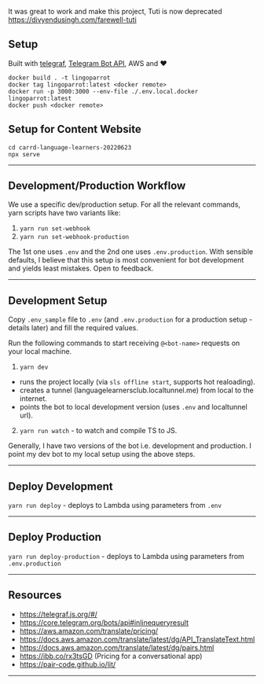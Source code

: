 
It was great to work and make this project, Tuti is now deprecated https://divyendusingh.com/farewell-tuti

## Setup

Built with [telegraf](http://telegraf.js.org/#/), [Telegram Bot API](https://core.telegram.org/bots/api), AWS and ❤️

```
docker build . -t lingoparrot
docker tag lingoparrot:latest <docker remote>
docker run -p 3000:3000 --env-file ./.env.local.docker lingoparrot:latest
docker push <docker remote>
```

## Setup for Content Website

```
cd carrd-language-learners-20220623
npx serve
```

---

## Development/Production Workflow

We use a specific dev/production setup. For all the relevant commands, yarn scripts have two variants like:

1.  `yarn run set-webhook`
2.  `yarn run set-webhook-production`

The 1st one uses `.env` and the 2nd one uses `.env.production`. With sensible defaults, I believe that this setup is most convenient for bot development and yields least mistakes. Open to feedback.

---

## Development Setup

Copy `.env_sample` file to `.env` (and `.env.production` for a production setup - details later) and fill the required values.

Run the following commands to start receiving `@<bot-name>` requests on your local machine.

1.  `yarn dev`

- runs the project locally (via `sls offline start`, supports hot realoading).
- creates a tunnel (languagelearnersclub.localtunnel.me) from local to the internet.
- points the bot to local development version (uses `.env` and localtunnel url).

2.  `yarn run watch` - to watch and compile TS to JS.

Generally, I have two versions of the bot i.e. development and production. I point my dev bot to my local setup using the above steps.

---

## Deploy Development

`yarn run deploy` - deploys to Lambda using parameters from `.env`

---

## Deploy Production

`yarn run deploy-production` - deploys to Lambda using parameters from `.env.production`

---

## Resources

- https://telegraf.js.org/#/
- https://core.telegram.org/bots/api#inlinequeryresult
- https://aws.amazon.com/translate/pricing/
- https://docs.aws.amazon.com/translate/latest/dg/API_TranslateText.html
- https://docs.aws.amazon.com/translate/latest/dg/pairs.html
- https://ibb.co/rx3tsGD (Pricing for a conversational app)
- https://pair-code.github.io/lit/

---
